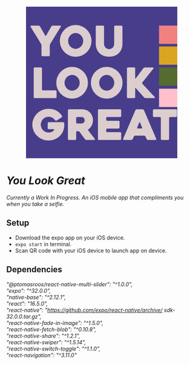 <p align="center">
<img src="assets/readme/titlesquare.jpg" width="400"></p>

# _You Look Great_

_Currently a Work In Progress. An iOS mobile app that compliments you when you take a selfie._

## Setup

- Download the expo app on your iOS device.
- `expo start` in terminal.
- Scan QR code with your iOS device to launch app on device.

## Dependencies

*"@ptomasroos/react-native-multi-slider": "^1.0.0",*  
*"expo": "^32.0.0",*  
*"native-base": "^2.12.1",*  
*"react": "16.5.0",*  
*"react-native": "https://github.com/expo/react-native/archive/  sdk-32.0.0.tar.gz",*  
*"react-native-fade-in-image": "^1.5.0",*  
*"react-native-fetch-blob": "^0.10.8",*  
*"react-native-share": "^1.2.1",*  
*"react-native-swiper": "^1.5.14",*  
*"react-native-switch-toggle": "^1.1.0",*  
*"react-navigation": "^3.11.0"*  

